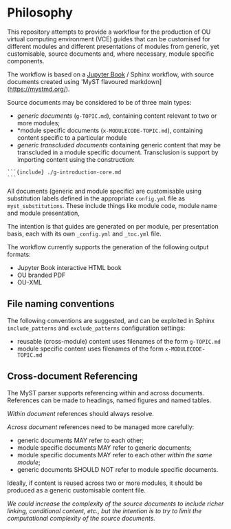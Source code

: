 # Philosophy

This repository attempts to provide a workflow for the production of OU virtual computing environment (VCE) guides that can be customised for different modules and different presentations of modules from generic, yet customisable, source documents and, where necessary, module specific components.

The workflow is based on a [Jupyter Book](https://jupyterbook.org/en/stable/intro.html) / Sphinx workflow, with source documents created using 'MyST flavoured markdown](https://mystmd.org/).

Source documents may be considered to be of three main types:

- *generic documents* (`g-TOPIC.md`), containing content relevant to two or more modules;
- *module specific documents (`x-MODULECODE-TOPIC.md`), containing content specific to a particular module
- *generic transcluded documents* containing generic content that may be transcluded in a module specific document. Transclusion is support by importing content using the construction:

````
```{include} ./g-introduction-core.md
```
````

All documents (generic and module specific) are customisable using substitution labels defined in the appropriate `config.yml` file as `myst_substitutions`. These include things like module code, module name and module presentation,

The intention is that guides are generated on per module, per presentation basis, each with its own `_config.yml` and `_toc.yml` file.

The workflow currently supports the generation of the following output formats:

- Jupyter Book interactive HTML book
- OU branded PDF
- OU-XML

## File naming conventions

The following conventions are suggested, and can be exploited in Sphinx `include_patterns` and `exclude_patterns` configuration settings:

- reusable (cross-module) content uses filenames of the form `g-TOPIC.md`
- module specific content uses filenames of the form `x-MODULECODE-TOPIC.md`

## Cross-document Referencing

The MyST parser supports referencing within and across documents. References can be made to headings, named figures and named tables.

*Within document* references should always resolve.

*Across document* references need to be managed more carefully:

- generic documents MAY refer to each other;
- module specific documents MAY refer to generic documents;
- module specific documents MAY refer to each other *within the same module*;
- generic documents SHOULD NOT refer to module specific documents.

Ideally, if content is reused across two or more modules, it should be produced as a generic customisable content file.

*We could increase the complexity of the source documents to include richer linking, conditional content, etc., but the intention is to try to limit the computational complexity of the source documents.*
